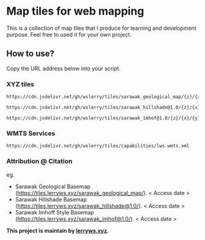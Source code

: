 # Map tiles for web mapping

This is a collection of map tiles that I produce for learning and development purpose. Feel free to used it for your own project.


## How to use?

Copy the URL address below into your script.

### XYZ tiles

```
https://cdn.jsdelivr.net/gh/wslerry/tiles/sarawak_geological_map/{z}/{x}/{y}.png
```
```
https://cdn.jsdelivr.net/gh/wslerry/tiles/sarawak_hillshade@1.0/{z}/{x}/{y}.png
```
```
https://cdn.jsdelivr.net/gh/wslerry/tiles/sarawak_imhof@1.0/{z}/{x}/{y}.png
```

### WMTS Services
```
https://cdn.jsdelivr.net/gh/wslerry/tiles/capabilities/lws.wmts.xml
```

### Attribution @ Citation

eg.


- Sarawak Geological Basemap (https://tiles.lerryws.xyz/sarawak_geological_map/). < Access date >
- Sarawak Hillshade Basemap (https://tiles.lerryws.xyz/sarawak_hillshade@1.0/). < Access date >
- Sarawak Imhoff Style Basemap (https://tiles.lerryws.xyz/sarawak_imhof@1.0/). < Access date >

__This project is maintain by [lerryws.xyz](https://lerryws.xyz/).__